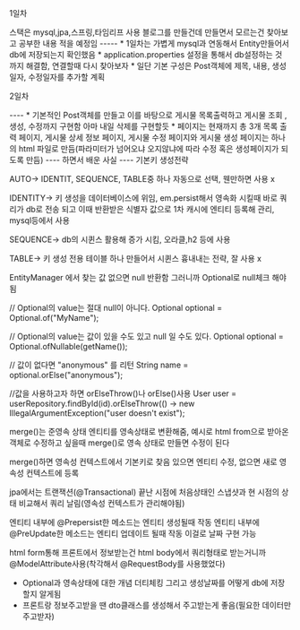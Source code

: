 <p>1일차</p>
스택은 mysql,jpa,스프링,타임리프 사용 블로그를 만들건데 만들면서 모르는건 찾아보고 공부한 내용 적을 예정임
-----
* 1일차는 가볍게 mysql과 연동해서 Entity만들어서 db에 저장되는지 확인했음
* application.properties 설정을 통해서 db설정하는 것 까지 해결함, 연결할때 다시 찾아보자
* 일단 기본 구성은 Post객체에 제목, 내용, 생성일자, 수정일자를 추가할 계획

<p>2일차</p>
----
* 기본적인 Post객체를 만들고 이를 바탕으로 게시물 목록출력하고 게시물 조회 ,생성, 수정까지 구현함 아마 내일 삭제를 구현할듯
* 페이지는 현재까지 총 3개 목록 출력 페이지, 게시물 상세 정보 페이지, 게시물 수정 페이지와 게시물 생성 페이지는 하나의 html 파일로 만듬(파라미터가 넘어오냐 오지않냐에 따라 수정 혹은 생성페이지가 되도록 만듬)
----
하면서 배운 사실
----
기본키 생성전략

AUTO-> IDENTIT, SEQUENCE, TABLE중 하나 자동으로 선택, 웬만하면 사용 x

IDENTITY-> 키 생성을 데이터베이스에 위임, em.persist해서 영속화 시킬때 바로 쿼리가 db로 전송 되고 이때 반환받은 식별자 값으로 1차 캐시에 엔티티 등록해 관리, mysql등에서 사용

SEQUENCE-> db의 시퀸스 활용해 증가 시킴, 오라클,h2 등에 사용

TABLE-> 키 생성 전용 테이블 하나 만들어서 시퀸스 흉내내는 전략, 잘 사용 x


EntityManager 에서 찾는 값 없으면 null 반환함 그러니까 Optional로 null체크 해야됨

// Optional의 value는 절대 null이 아니다.
Optional<String> optional = Optional.of("MyName");

// Optional의 value는 값이 있을 수도 있고 null 일 수도 있다.
Optional<String> optional = Optional.ofNullable(getName());

// 값이 없다면 "anonymous" 를 리턴
String name = optional.orElse("anonymous");

//값을 사용하고자 하면 orElseThrow()나  orElse()사용
User user = userRepository.findById(id).orElseThrow(() -> new IllegalArgumentException("user doesn't exist");

merge()는 준영속 상태 엔티티를 영속상태로 변환해줌, 예시로 html from으로 받아온 객체로 수정하고 싶을때 merge()로 영속 상태로 만들면 수정이 된다

merge()하면 영속성 컨텍스트에서 기본키로 찾음 있으면 엔티티 수정, 없으면 새로 영속성 컨텍스트에 등록

jpa에서는 트랜잭션(@Transactional) 끝난 시점에 처음상태인 스냅샷과 현 시점의 상태 비교해서 쿼리 날림(영속성 컨텍스트가 관리해야됨)

엔티티 내부에 @Prepersist한 메소드는 엔티티 생성될때 작동
엔티티 내부에 @PreUpdate한 메소드는 엔티티 업데이트 될때 작동
이걸로 날짜 구현 가능

html form통해 프론트에서 정보받는건 html body에서 쿼리형태로 받는거니까 @ModelAttribute사용(착각해서 @RequestBody를 사용했었다)

* Optional과 영속상태에 대한 개념 더티체킹 그리고 생성날짜를 어떻게 db에 저장할지 알게됨
* 프론트랑 정보주고받을 땐 dto클래스를 생성해서 주고받는게 좋음(필요한 데이터만 주고받자) 
